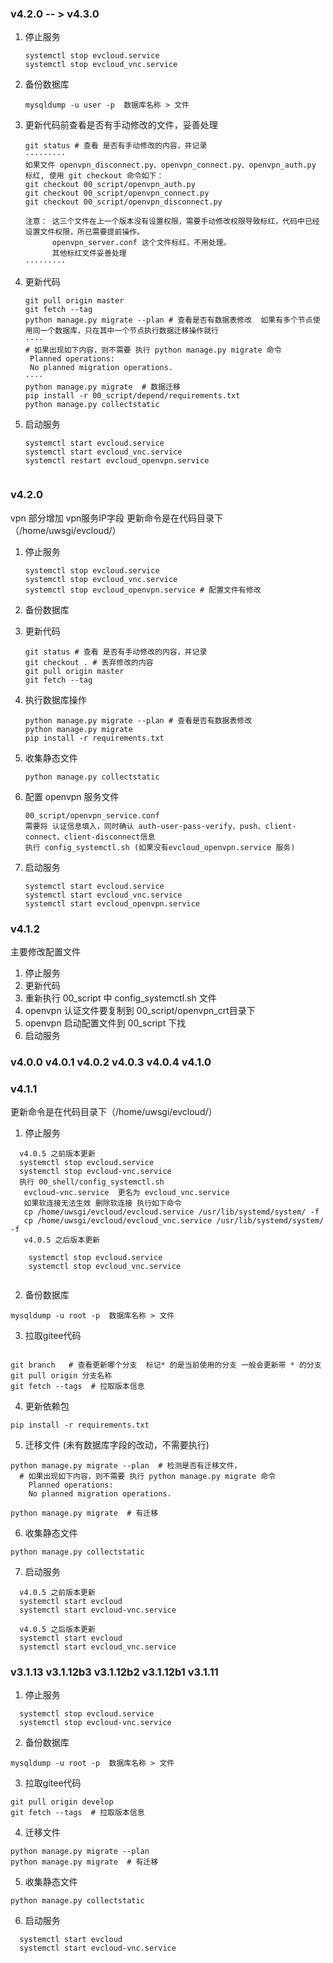 ### v4.2.0 -- > v4.3.0
1. 停止服务
   ```
   systemctl stop evcloud.service
   systemctl stop evcloud_vnc.service
   ``` 
2. 备份数据库
   ```shell
   mysqldump -u user -p  数据库名称 > 文件
   ```

3. 更新代码前查看是否有手动修改的文件，妥善处理
   ```
   git status # 查看 是否有手动修改的内容，并记录  
   ·········
   如果文件 openvpn_disconnect.py、openvpn_connect.py、openvpn_auth.py 标红, 使用 git checkout 命令如下：
   git checkout 00_script/openvpn_auth.py
   git checkout 00_script/openvpn_connect.py
   git checkout 00_script/openvpn_disconnect.py
      
   注意： 这三个文件在上一个版本没有设置权限，需要手动修改权限导致标红，代码中已经设置文件权限，所已需要提前操作。
         openvpn_server.conf 这个文件标红，不用处理。
         其他标红文件妥善处理
   ·········
   ```
4. 更新代码
   ```
   git pull origin master
   git fetch --tag
   python manage.py migrate --plan # 查看是否有数据表修改  如果有多个节点使用同一个数据库，只在其中一个节点执行数据迁移操作就行
   ····
   # 如果出现如下内容，则不需要 执行 python manage.py migrate 命令
    Planned operations:
    No planned migration operations.
   ····
   python manage.py migrate  # 数据迁移
   pip install -r 00_script/depend/requirements.txt
   python manage.py collectstatic
   
   ```

5. 启动服务
   ``````
   systemctl start evcloud.service
   systemctl start evcloud_vnc.service
   systemctl restart evcloud_openvpn.service


### v4.2.0

vpn 部分增加 vpn服务IP字段
更新命令是在代码目录下（/home/uwsgi/evcloud/）
1. 停止服务
   ````
   systemctl stop evcloud.service
   systemctl stop evcloud_vnc.service
   systemctl stop evcloud_openvpn.service # 配置文件有修改
2. 备份数据库

3. 更新代码
   ````
   git status # 查看 是否有手动修改的内容，并记录
   git checkout . # 丢弃修改的内容
   git pull origin master
   git fetch --tag
   
4. 执行数据库操作
   ````
   python manage.py migrate --plan # 查看是否有数据表修改
   python manage.py migrate
   pip install -r requirements.txt
   
5. 收集静态文件
   ````
   python manage.py collectstatic
6. 配置 openvpn 服务文件
   ``````
   00_script/openvpn_service.conf
   需要将 认证信息填入，同时确认 auth-user-pass-verify、push、client-connect、client-disconnect信息
   执行 config_systemctl.sh (如果没有evcloud_openvpn.service 服务)
6. 启动服务
   ``````
   systemctl start evcloud.service
   systemctl start evcloud_vnc.service
   systemctl start evcloud_openvpn.service

### v4.1.2

主要修改配置文件

1. 停止服务
2. 更新代码
3. 重新执行 00_script 中 config_systemctl.sh 文件
4. openvpn 认证文件要复制到 00_script/openvpn_crt目录下
5. openvpn 启动配置文件到 00_script 下找
6. 启动服务

### v4.0.0 v4.0.1 v4.0.2 v4.0.3 v4.0.4 v4.1.0

### v4.1.1

更新命令是在代码目录下（/home/uwsgi/evcloud/）

1. 停止服务

```shell
  v4.0.5 之前版本更新
  systemctl stop evcloud.service
  systemctl stop evcloud-vnc.service 
  执行 00_shell/config_systemctl.sh  
   evcloud-vnc.service  更名为 evcloud_vnc.service
   如果软连接无法生效 删除软连接 执行如下命令
   cp /home/uwsgi/evcloud/evcloud.service /usr/lib/systemd/system/ -f
   cp /home/uwsgi/evcloud/evcloud_vnc.service /usr/lib/systemd/system/ -f
   v4.0.5 之后版本更新
   
    systemctl stop evcloud.service
    systemctl stop evcloud_vnc.service 
   
```

2. 备份数据库

```shell
mysqldump -u root -p  数据库名称 > 文件
```

3. 拉取gitee代码

```shell

git branch   # 查看更新哪个分支  标记* 的是当前使用的分支 一般会更新带 * 的分支
git pull origin 分支名称
git fetch --tags  # 拉取版本信息
```

4. 更新依赖包

```shell
pip install -r requirements.txt
```

5. 迁移文件 (未有数据库字段的改动，不需要执行)

```shell
python manage.py migrate --plan  # 检测是否有迁移文件， 
  # 如果出现如下内容，则不需要 执行 python manage.py migrate 命令
    Planned operations:
    No planned migration operations.
    
python manage.py migrate  # 有迁移
```

6. 收集静态文件

```shell
python manage.py collectstatic 
```

7. 启动服务

```shell
  v4.0.5 之前版本更新
  systemctl start evcloud
  systemctl start evcloud-vnc.service 
  
  v4.0.5 之后版本更新
  systemctl start evcloud
  systemctl start evcloud_vnc.service 
```

### v3.1.13 v3.1.12b3 v3.1.12b2 v3.1.12b1 v3.1.11

1. 停止服务

```shell
  systemctl stop evcloud.service
  systemctl stop evcloud-vnc.service 
```

2. 备份数据库

```shell
mysqldump -u root -p  数据库名称 > 文件
```

3. 拉取gitee代码

```shell
git pull origin develop
git fetch --tags  # 拉取版本信息
```

4. 迁移文件

```shell
python manage.py migrate --plan  
python manage.py migrate  # 有迁移
```

5. 收集静态文件

```shell
python manage.py collectstatic 
```

6. 启动服务

```shell
  systemctl start evcloud
  systemctl start evcloud-vnc.service 
```